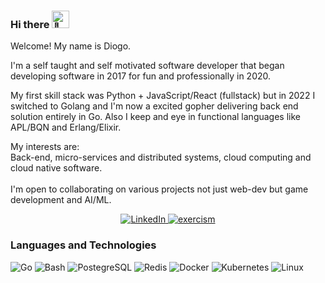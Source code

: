 ###  Hi there <img src="https://github.com/wervlad/wervlad/assets/24524555/766d336d-b87d-44ba-807c-c51de2bc6b4d" width="28px" alt="👋">

<p> Welcome! My name is Diogo.</p>
<p> 
I'm a self taught and self motivated software developer that began developing software in 2017 for fun and professionally in 2020.
</p>
<p>
My first skill stack was Python + JavaScript/React (fullstack) but in 2022 I switched to Golang and I'm now a excited gopher delivering back end solution entirely in Go. Also I keep and eye in functional languages like APL/BQN and Erlang/Elixir.
</p>

<p>
My interests are: <br>
Back-end, micro-services and distributed systems, cloud computing and cloud native software. 
<br> <br>
I'm open to collaborating on various projects not just web-dev but game development and AI/ML.
</p>
<p align="center">
	<a href="https://www.linkedin.com/in/diogo-a-939354221">
	        <img src="https://img.shields.io/badge/LinkedIn-blue?style=flat-square&logo=linkedin" alt="LinkedIn">
	</a>
	<a href="https://exercism.org/profiles/UserAtUser">
	        <img src="https://img.shields.io/badge/exercism-blue?style=flat-square&logo=exercism&logoColor=white" alt="exercism">
	</a>
</p>

### Languages and Technologies
![Go](https://img.shields.io/badge/go-black?style=for-the-badge&logo=go)
![Bash](https://img.shields.io/badge/bash-black?style=for-the-badge&logo=gnu-bash&logoColor=white)
![PostegreSQL](https://img.shields.io/badge/postegresql-black?style=for-the-badge&logo=PostgreSQL)
![Redis](https://img.shields.io/badge/redis-black?style=for-the-badge&logo=redis)
![Docker](https://img.shields.io/badge/docker-black?style=for-the-badge&logo=docker)
![Kubernetes](https://img.shields.io/badge/kubernetes-black?style=for-the-badge&logo=Kubernetes)
![Linux](https://img.shields.io/badge/linux-black?style=for-the-badge&logo=Linux)

